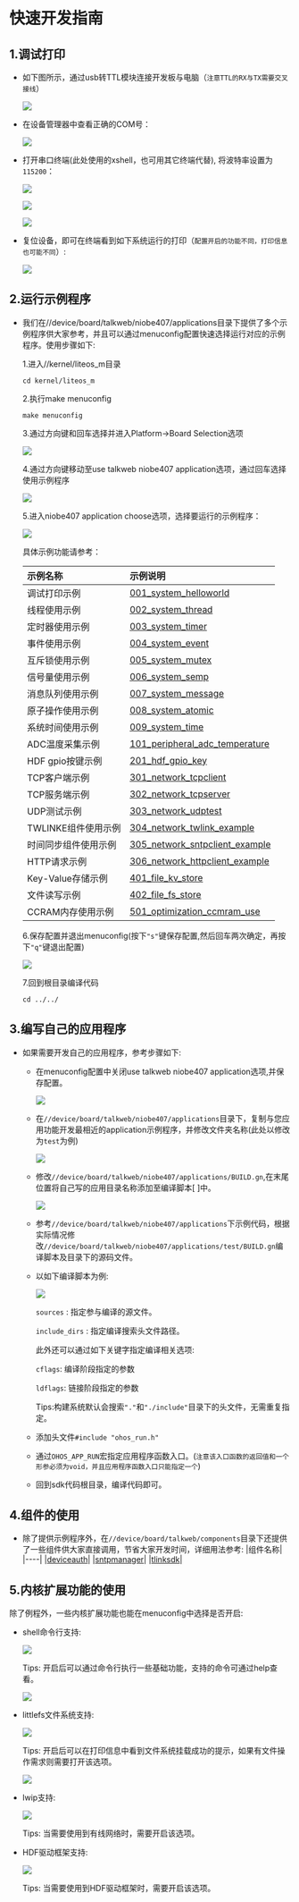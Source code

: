 # 快速开发指南

## 1.调试打印
- 如下图所示，通过usb转TTL模块连接开发板与电脑（`注意TTL的RX与TX需要交叉接线`）

    ![](figures/2-1.png)

- 在设备管理器中查看正确的COM号：

    ![](figures/2-2.png)

- 打开串口终端(此处使用的xshell，也可用其它终端代替), 将波特率设置为`115200`：

    ![](figures/2-3.png)

    ![](figures/2-4.png)

    ![](figures/2-5.png)

- 复位设备，即可在终端看到如下系统运行的打印（`配置开启的功能不同，打印信息也可能不同`）:

    ![](figures/2-6.png)

## 2.运行示例程序
- 我们在//device/board/talkweb/niobe407/applications目录下提供了多个示例程序供大家参考，并且可以通过menuconfig配置快速选择运行对应的示例程序。使用步骤如下:

    1.进入//kernel/liteos_m目录
    ```shell
    cd kernel/liteos_m
    ```
    2.执行make menuconfig
    ```shell
    make menuconfig
    ```
    3.通过方向键和回车选择并进入Platform->Board Selection选项

    ![](figures/2-7.png)

    4.通过方向键移动至use talkweb niobe407 application选项，通过回车选择使用示例程序

    ![](figures/2-8.png)

    5.进入niobe407 application choose选项，选择要运行的示例程序：

    ![](figures/2-9.png)

    具体示例功能请参考：
    
    | 示例名称| 示例说明 |
    | :---- | :---- |
    | 调试打印示例 | [001_system_helloworld](../../applications/001_system_helloworld/README_zh.md) |
    | 线程使用示例 | [002_system_thread](../../applications/002_system_thread/README_zh.md) |
    | 定时器使用示例 | [003_system_timer](../../applications/003_system_timer/README_zh.md) |
    | 事件使用示例 | [004_system_event](../../applications/004_system_event/README_zh.md) |
    | 互斥锁使用示例 | [005_system_mutex](../../applications/005_system_mutex/README_zh.md) |
    | 信号量使用示例 | [006_system_semp](../../applications/006_system_semp/README_zh.md) |
    | 消息队列使用示例 | [007_system_message](../../applications/007_system_message/README_zh.md) |
    | 原子操作使用示例 | [008_system_atomic](../../applications/008_system_atomic/README_zh.md) |
    | 系统时间使用示例 | [009_system_time](../../applications/009_system_time/README_zh.md) |
    | ADC温度采集示例 | [101_peripheral_adc_temperature](../../applications/101_peripheral_adc_temperature/README_zh.md) |
    | HDF gpio按键示例 | [201_hdf_gpio_key](../../applications/201_hdf_gpio_key/README_zh.md) |
    | TCP客户端示例 | [301_network_tcpclient](../../applications/301_network_tcpclient/README_zh.md) |
    | TCP服务端示例 | [302_network_tcpserver](../../applications/302_network_tcpserver/README_zh.md) |
    | UDP测试示例 | [303_network_udptest](../../applications/303_network_udptest/README_zh.md) |
    | TWLINKE组件使用示例 | [304_network_twlink_example](../../applications/304_network_twlink_example/README_zh.md) |
    | 时间同步组件使用示例 | [305_network_sntpclient_example](../../applications/305_network_sntpclient_example/README_zh.md) |
    | HTTP请求示例 | [306_network_httpclient_example](../../applications/306_network_httpclient_example/README_zh.md) |
    | Key-Value存储示例 | [401_file_kv_store](../../applications/401_file_kv_store/README_zh.md) |
    | 文件读写示例 | [402_file_fs_store](../../applications/402_file_fs_store/README_zh.md) |
    | CCRAM内存使用示例 | [501_optimization_ccmram_use](../../applications/501_optimization_ccmram_use/README_zh.md) |


    6.保存配置并退出menuconfig(按下`"s"`键保存配置,然后回车两次确定，再按下`"q"`键退出配置)

    ![](figures/2-10.png)

    7.回到根目录编译代码
    ```shell
    cd ../../
    ```
## 3.编写自己的应用程序
- 如果需要开发自己的应用程序，参考步骤如下:
    - 在menuconfig配置中关闭use talkweb niobe407 application选项,并保存配置。

        ![](figures/2-11.png)

    - 在`//device/board/talkweb/niobe407/applications`目录下，复制与您应用功能开发最相近的application示例程序，并修改文件夹名称(此处以修改为`test`为例)

        ![](figures/2-12.png)

    - 修改`//device/board/talkweb/niobe407/applications/BUILD.gn`,在末尾位置将自己写的应用目录名称添加至编译脚本[ ]中。

        ![](figures/2-13.png)

    - 参考`//device/board/talkweb/niobe407/applications`下示例代码，根据实际情况修改`//device/board/talkweb/niobe407/applications/test/BUILD.gn`编译脚本及目录下的源码文件。

    - 以如下编译脚本为例:

        ![](figures/2-14.png)
        
        `sources` : 指定参与编译的源文件。

        `include_dirs` : 指定编译搜索头文件路径。

        此外还可以通过如下关键字指定编译相关选项:

        `cflags`: 编译阶段指定的参数

        `ldflags`: 链接阶段指定的参数

        Tips:构建系统默认会搜索`"."`和`"./include"`目录下的头文件，无需重复指定。
    
    - 添加头文件`#include "ohos_run.h"`

    - 通过`OHOS_APP_RUN`宏指定应用程序函数入口。(`注意该入口函数的返回值和一个形参必须为void，并且应用程序函数入口只能指定一个`)

    - 回到sdk代码根目录，编译代码即可。
## 4.组件的使用
- 除了提供示例程序外，在`//device/board/talkweb/components`目录下还提供了一些组件供大家直接调用，节省大家开发时间，详细用法参考:
  |组件名称|
  |----|
  |[deviceauth](../../../components/deviceauth/deviceauth组件使用说明.md)|
  |[sntpmanager](../../../components/sntpmanager/sntp组件使用说明.md)|
  |[tlinksdk](../../../components/tlinksdk/twlink组件使用说明.md)|
    
## 5.内核扩展功能的使用
除了例程外，一些内核扩展功能也能在menuconfig中选择是否开启:
- shell命令行支持:

    ![](figures/2-15.png)
    
    Tips: 开启后可以通过命令行执行一些基础功能，支持的命令可通过help查看。
    
    ![](figures/2-16.png)

- littlefs文件系统支持:

    ![](figures/2-17.png)

    Tips: 开启后可以在打印信息中看到文件系统挂载成功的提示，如果有文件操作需求则需要打开该选项。

    ![](figures/2-18.png)

- lwip支持:

    ![](figures/2-19.png)

    Tips: 当需要使用到有线网络时，需要开启该选项。

- HDF驱动框架支持:

    ![](figures/2-20.png)

    Tips: 当需要使用到HDF驱动框架时，需要开启该选项。

